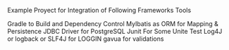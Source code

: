 Example Proyect for Integration of Following Frameworks Tools

Gradle to Build and Dependency Control
MyIbatis as ORM for Mapping & Persistence
JDBC Driver for PostgreSQL
Junit For Some Unite Test
Log4J or logback or SLF4J for LOGGIN
gavua for validations